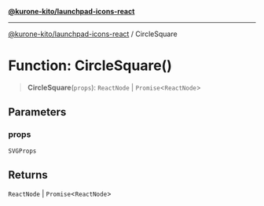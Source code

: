 [**@kurone-kito/launchpad-icons-react**](../README.md)

***

[@kurone-kito/launchpad-icons-react](../globals.md) / CircleSquare

# Function: CircleSquare()

> **CircleSquare**(`props`): `ReactNode` \| `Promise`\<`ReactNode`\>

## Parameters

### props

`SVGProps`

## Returns

`ReactNode` \| `Promise`\<`ReactNode`\>
